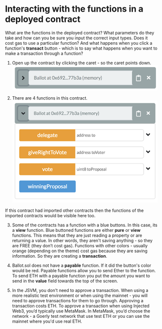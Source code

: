 # Interacting with the functions in a deployed contract


What are the functions in the deployed contract? What parameters do they take and how can you be sure you input the correct input types.  Does it cost gas to use a particular function?  And what happens when you click a function's **transact** button - which is to say what happens when you want to make a transaction through a function?


1. Open up the contract by clicking the caret - so the caret points down.
![deploy contract](https://github.com/ethereum/remix-workshops/blob/master/Basics/3_interacting/images/caret-deployed.png?raw=true "deployed contract")

2. There are 4 functions in this contract.  
![deploy contract](https://github.com/ethereum/remix-workshops/blob/master/Basics/3_interacting/images/deployed_open.png?raw=true "deployed contract")

  If this contract had imported other contracts then the functions of the imported contracts would be visible here too.

3. Some of the contracts has a function with a blue buttons.  In this case, its a **view** function.  Blue buttoned functions are either  **pure** or **view** functions.  This means that they are just reading a property or are returning a value.  In other words, they aren't saving anything - so they are FREE (they don’t cost gas).  Functions with other colors - usually orange (depending on the theme) cost gas because they are saving information.  So they are creating a **transaction**.  

4. Ballot.sol does not have a **payable** function.  If it did the button's color would be red.  Payable functions allow you to send Ether to the function.  To send ETH with a payable function you put the amount you want to send in the **value** field towards the top of the screen.

5. In the JSVM, you don't need to approve a transaction.  When using a more realistic test environment or when using the mainnet - you will need to approve transactions for them to go through. Approving a transaction costs ETH. To approve a transaction when using Injected Web3, you’d typically use MetaMask.  In MetaMask, you’d choose the network - a Goerly test network that use test ETH or you can use the mainnet where you'd use real ETH.
